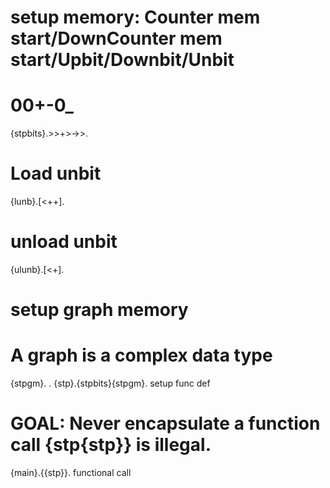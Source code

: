 # setup memory: Counter mem start/DownCounter mem start/Upbit/Downbit/Unbit
# 00+-0_
{stpbits}.>>+>->>.
# Load unbit
{lunb}.[<++].
# unload unbit
{ulunb}.[<+].
# setup graph memory
# A graph is a complex data type
{stpgm}. .
{stp}.{stpbits}{stpgm}. setup func def
# GOAL: Never encapsulate a function call {stp{stp}} is illegal.
{main}.{{stp}}. functional call



